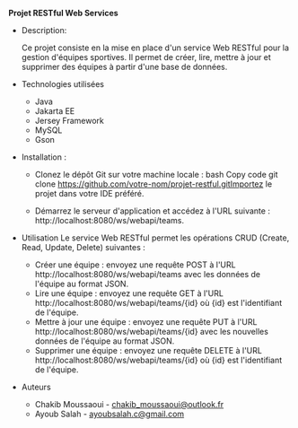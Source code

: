 **Projet RESTful Web Services**

* Description: 

    Ce projet consiste en la mise en place d'un service Web RESTful pour la gestion d'équipes sportives. Il permet de créer, lire, mettre à jour et supprimer des équipes à partir d'une base de données.

* Technologies utilisées 
  * Java
  * Jakarta EE
  * Jersey Framework
  * MySQL
  * Gson
* Installation : 
  * Clonez le dépôt Git sur votre machine locale :
  bash Copy code git clone https://github.com/votre-nom/projet-restful.gitImportez le projet dans votre IDE préféré.

  * Démarrez le serveur d'application et accédez à l'URL suivante : http://localhost:8080/ws/webapi/teams.

* Utilisation
Le service Web RESTful permet les opérations CRUD (Create, Read, Update, Delete) suivantes :

  * Créer une équipe : envoyez une requête POST à l'URL http://localhost:8080/ws/webapi/teams avec les données de l'équipe au format JSON.
  * Lire une équipe : envoyez une requête GET à l'URL http://localhost:8080/ws/webapi/teams/{id} où {id} est l'identifiant de l'équipe.
  * Mettre à jour une équipe : envoyez une requête PUT à l'URL http://localhost:8080/ws/webapi/teams/{id} avec les nouvelles données de l'équipe au format JSON.
  * Supprimer une équipe : envoyez une requête DELETE à l'URL http://localhost:8080/ws/webapi/teams/{id} où {id} est l'identifiant de l'équipe.
* Auteurs
  * Chakib Moussaoui - chakib_moussaoui@outlook.fr
  * Ayoub Salah - ayoubsalah.c@gmail.com